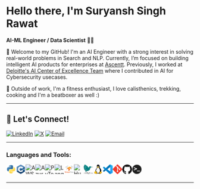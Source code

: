 # Hello there, I'm Suryansh Singh Rawat

**AI-ML Engineer / Data Scientist** 👨‍💻

👋 Welcome to my GitHub! I'm an AI Engineer with a strong interest in solving real-world problems in Search and NLP. Currently, I’m focused on building intelligent AI products for enterprises at [Ascentt](https://www.ascentt.com/). 
Previously, I worked at [Deloitte's AI Center of Excellence Team](https://www.deloitte.com/in/en/about/press-room/deloitte-unveils-global-ai-simulation-centre-of-excellence.html) where I contributed in AI for Cybersecurity usecases. 

👟 Outside of work, I'm a fitness enthusiast, I love calisthenics, trekking, cooking and I'm a beatboxer as well :) 

---

## 🤝 Let's Connect!  

[![LinkedIn](https://img.shields.io/badge/LinkedIn-Suryansh%20Singh%20Rawat-blue?style=flat-square&logo=linkedin)](https://linkedin.com/in/suryansh-singh-rawat)
[![X](https://img.shields.io/badge/X-Follow%20%40suryanshssr-black?style=flat-square&logo=x)](https://x.com/snareyansh)
[![Email](https://img.shields.io/badge/Email-suryanshsinghrawat%40gmail.com-red?style=flat-square&logo=gmail)](mailto:suryanshsinghrawat@gmail.com)

---


### Languages and Tools:
<div>
<img align="left" alt="Python" width="26px" height="26px" title="Python" src="https://raw.githubusercontent.com/github/explore/80688e429a7d4ef2fca1e82350fe8e3517d3494d/topics/python/python.png"/>
<img align="left" alt="C++" width="26px" height="26px"title="C++" src="https://raw.githubusercontent.com/github/explore/80688e429a7d4ef2fca1e82350fe8e3517d3494d/topics/cpp/cpp.png" />
<img align="left" alt="AWS" width="26px" height="26px" title="AWS" src="https://github.com/gilbarbara/logos/blob/main/logos/aws.svg" />
<img align="left" alt="Azure" width="26px" height="26px" title="Azure" src="https://github.com/gilbarbara/logos/blob/main/logos/microsoft-azure.svg" /> 
<img align="left" alt="PyTorch" width="26px" height="26px"title="PyTorch" src="https://github.com/pytorch/pytorch/blob/main/docs/source/_static/img/pytorch-logo-flame.png" />
<img align="left" alt="Langchain" width="26px" height="26px"title="Langchain" src="https://github.com/langchain-ai/langchain/blob/master/docs/static/img/brand/favicon.png" />
<img align="left" alt="TF" width="26px" height="26px" title="TensorFlow" src="https://raw.githubusercontent.com/github/explore/80688e429a7d4ef2fca1e82350fe8e3517d3494d/topics/tensorflow/tensorflow.png" />
<img align="left" alt="HuggingFace" width="26px" height="26px" title="HuggingFace" src="https://github.com/gilbarbara/logos/blob/main/logos/hugging-face-icon.svg" />
<img align="left" alt="LaTeX" width="26px" height="26px" title="LaTeX" src="https://raw.githubusercontent.com/github/explore/80688e429a7d4ef2fca1e82350fe8e3517d3494d/topics/latex/latex.png" />
<img align="left" alt="Linux" width="26px" height="26px"title="Linux" src="https://raw.githubusercontent.com/github/explore/80688e429a7d4ef2fca1e82350fe8e3517d3494d/topics/linux/linux.png" />
<img align="left" alt="Visual Studio Code" width="26px" height="26px" title="VSCode" src="https://raw.githubusercontent.com/github/explore/80688e429a7d4ef2fca1e82350fe8e3517d3494d/topics/visual-studio-code/visual-studio-code.png" />
<img align="left" alt="Git" width="26px"  height="26px" title="Git" src="https://raw.githubusercontent.com/github/explore/80688e429a7d4ef2fca1e82350fe8e3517d3494d/topics/git/git.png" />
<img align="left" alt="GitHub" width="26px" height="26px" title="GitHub" src="https://raw.githubusercontent.com/github/explore/78df643247d429f6cc873026c0622819ad797942/topics/github/github.png" />
<img align="left" alt="Terminal" width="26px"  height="26px" title="Terminal" src="https://raw.githubusercontent.com/github/explore/80688e429a7d4ef2fca1e82350fe8e3517d3494d/topics/terminal/terminal.png" />
</div>

<br/><br/>

---
